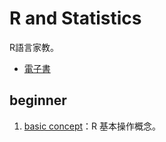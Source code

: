 # R and Statistics
R語言家教。
- [電子書](https://hackmd.io/@essential35/Sy0o3-9Fw)

## beginner
1. [basic concept](https://github.com/hakunamatata-ok/Rtutor/tree/main/beginner/1.basic_concpet)：R 基本操作概念。
